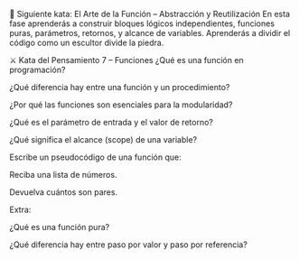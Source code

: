 🧭 Siguiente kata: El Arte de la Función – Abstracción y Reutilización
En esta fase aprenderás a construir bloques lógicos independientes, funciones puras, parámetros, retornos, y alcance de variables. Aprenderás a dividir el código como un escultor divide la piedra.

⚔️ Kata del Pensamiento 7 – Funciones
¿Qué es una función en programación?

¿Qué diferencia hay entre una función y un procedimiento?

¿Por qué las funciones son esenciales para la modularidad?

¿Qué es el parámetro de entrada y el valor de retorno?

¿Qué significa el alcance (scope) de una variable?

Escribe un pseudocódigo de una función que:

Reciba una lista de números.

Devuelva cuántos son pares.

Extra:

¿Qué es una función pura?

¿Qué diferencia hay entre paso por valor y paso por referencia?
